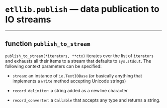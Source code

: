 # `etllib.publish` — data publication to IO streams
---

## function `publish_to_stream`
`publish_to_stream(*iterators, **ctx)`
 iterates over the list of `iterators` and exhausts all their items to
a stream that defaults to `sys.stdout`. The following context parameters
can be specified:

* `stream`: an instance of `io.TextIOBase` (or basically anything that implements a `write` method accepting Unicode strings)

* `record_delimiter`: a string added as a newline character

* `record_converter`: a `Callable` that accepts any type and returns a string.